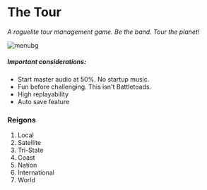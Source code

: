 # The Tour
*A roguelite tour management game. Be the band. Tour the planet!*


![menubg](https://github.com/user-attachments/assets/2bf7a2f0-74d0-4e5b-880a-fadf41231220)

##### Important considerations:
  * Start master audio at 50%. No startup music.
  * Fun before challenging. This isn't Battletoads.
  * High replayability
  * Auto save feature


### Reigons

  1. Local
  2. Satellite
  3. Tri-State
  4. Coast
  5. Nation
  6. International
  7. World

